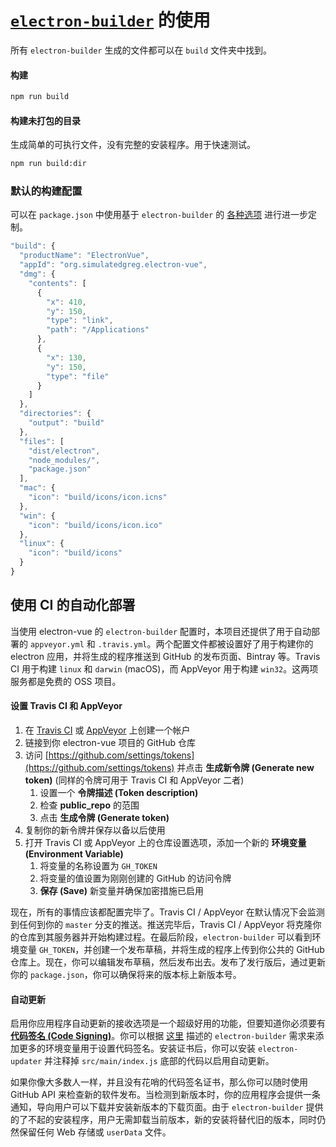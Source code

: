 # [`electron-builder`](https://github.com/electron-userland/electron-builder) 的使用

所有 `electron-builder` 生成的文件都可以在 `build` 文件夹中找到。

#### 构建

```bash
npm run build
```

#### 构建未打包的目录

生成简单的可执行文件，没有完整的安装程序。用于快速测试。

```bash
npm run build:dir
```

### 默认的构建配置

可以在 `package.json` 中使用基于 `electron-builder` 的 [各种选项](https://github.com/electron-userland/electron-packager/blob/master/docs/api.md#options) 进行进一步定制。

```js
"build": {
  "productName": "ElectronVue",
  "appId": "org.simulatedgreg.electron-vue",
  "dmg": {
    "contents": [
      {
        "x": 410,
        "y": 150,
        "type": "link",
        "path": "/Applications"
      },
      {
        "x": 130,
        "y": 150,
        "type": "file"
      }
    ]
  },
  "directories": {
    "output": "build"
  },
  "files": [
    "dist/electron",
    "node_modules/",
    "package.json"
  ],
  "mac": {
    "icon": "build/icons/icon.icns"
  },
  "win": {
    "icon": "build/icons/icon.ico"
  },
  "linux": {
    "icon": "build/icons"
  }
}
```

## 使用 CI 的自动化部署

当使用 electron-vue 的 `electron-builder` 配置时，本项目还提供了用于自动部署的 `appveyor.yml` 和 `.travis.yml`。两个配置文件都被设置好了用于构建你的 electron 应用，并将生成的程序推送到 GitHub 的发布页面、Bintray 等。Travis CI 用于构建 `linux` 和 `darwin` \(macOS\)，而 AppVeyor 用于构建 `win32`。这两项服务都是免费的 OSS 项目。

#### 设置 Travis CI 和 AppVeyor

1. 在 [Travis CI](https://travis-ci.org/getting_started) 或 [AppVeyor](https://www.appveyor.com/) 上创建一个帐户
2. 链接到你 electron-vue 项目的 GitHub 仓库
3. 访问 [https://github.com/settings/tokens](https://github.com/settings/tokens) 并点击 **生成新令牌 (Generate new token)** \(同样的令牌可用于 Travis CI 和 AppVeyor 二者\)
    1. 设置一个 **令牌描述 (Token description)**
    2. 检查 **public\_repo** 的范围
    3. 点击 **生成令牌 (Generate token)**
4. 复制你的新令牌并保存以备以后使用
5. 打开 Travis CI 或 AppVeyor 上的仓库设置选项，添加一个新的 **环境变量 (Environment Variable)**
    1. 将变量的名称设置为 `GH_TOKEN`
    2. 将变量的值设置为刚刚创建的 GitHub 的访问令牌
    3. **保存 (Save)** 新变量并确保加密措施已启用

现在，所有的事情应该都配置完毕了。Travis CI / AppVeyor 在默认情况下会监测到任何到你的 `master` 分支的推送。推送完毕后，Travis CI / AppVeyor 将克隆你的仓库到其服务器并开始构建过程。在最后阶段，`electron-builder` 可以看到环境变量 `GH_TOKEN`，并创建一个发布草稿，并将生成的程序上传到你公共的 GitHub 仓库上。现在，你可以编辑发布草稿，然后发布出去。发布了发行版后，通过更新你的 `package.json`，你可以确保将来的版本标上新版本号。

#### 自动更新

启用你应用程序自动更新的接收选项是一个超级好用的功能，但要知道你必须要有 [**代码签名 (Code Signing)**](https://github.com/electron-userland/electron-builder/wiki/Code-Signing)。你可以根据 [这里](https://github.com/electron-userland/electron-builder/wiki/Code-Signing) 描述的 `electron-builder` 需求来添加更多的环境变量用于设置代码签名。安装证书后，你可以安装 `electron-updater` 并注释掉 `src/main/index.js` 底部的代码以启用自动更新。

如果你像大多数人一样，并且没有花哨的代码签名证书，那么你可以随时使用 GitHub API 来检查新的软件发布。当检测到新版本时，你的应用程序会提供一条通知，导向用户可以下载并安装新版本的下载页面。由于 `electron-builder` 提供的了不起的安装程序，用户无需卸载当前版本，新的安装将替代旧的版本，同时仍然保留任何 Web 存储或 `userData` 文件。
